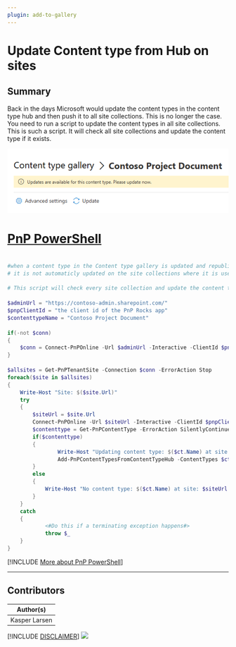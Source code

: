 ```yaml
---
plugin: add-to-gallery
---
```


# Update Content type from Hub on sites

## Summary

Back in the days Microsoft would update the content types in the content type hub and then push it to all site collections. This is no longer the case. You need to run a script to update the content types in all site collections.
This is such a script. It will check all site collections and update the content type if it exists.


![Example Screenshot](assets/example.png)


# [PnP PowerShell](#tab/pnpps)

```powershell

#when a content type in the Content type gallery is updated and republished
# it is not automaticly updated on the site collections where it is used.

# This script will check every site collection and update the content type

$adminUrl = "https://contoso-admin.sharepoint.com/"
$pnpClientId = "the client id of the PnP Rocks app"
$contenttypeName = "Contoso Project Document"

if(-not $conn)
{
    $conn = Connect-PnPOnline -Url $adminUrl -Interactive -ClientId $pnpClientId -ReturnConnection -WarningAction Ignore
}

$allsites = Get-PnPTenantSite -Connection $conn -ErrorAction Stop
foreach($site in $allsites)
{
    Write-Host "Site: $($site.Url)"
    try 
    {
        $siteUrl = $site.Url
        Connect-PnPOnline -Url $siteUrl -Interactive -ClientId $pnpClientId  -WarningAction Ignore
        $contenttype = Get-PnPContentType -ErrorAction SilentlyContinue -Identity $contenttypeName 
        if($contenttype)
        {
                Write-Host "Updating content type: $($ct.Name) at site: $siteUrl " -ForegroundColor Green
                Add-PnPContentTypesFromContentTypeHub -ContentTypes $ct.Id  -ErrorAction Stop
        }
        else
        {
            Write-Host "No content type: $($ct.Name) at site: $siteUrl " 
        }   
    }
    catch 
    {
            <#Do this if a terminating exception happens#>
            throw $_
    }
}


```
[!INCLUDE [More about PnP PowerShell](../../docfx/includes/MORE-PNPPS.md)]
***


## Contributors

| Author(s) |
|-----------|
| Kasper Larsen |

[!INCLUDE [DISCLAIMER](../../docfx/includes/DISCLAIMER.md)]
<img src="https://m365-visitor-stats.azurewebsites.net/script-samples/scripts/spo-update-contentype-from-hub" aria-hidden="true" />
